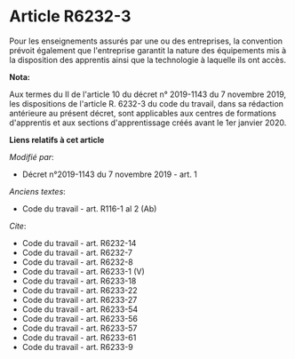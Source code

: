 # Article R6232-3

Pour les enseignements assurés par une ou des entreprises, la convention prévoit également que l'entreprise garantit la
nature des équipements mis à la disposition des apprentis ainsi que la technologie à laquelle ils ont accès.

**Nota:**

Aux termes du II de l'article 10 du décret n° 2019-1143 du 7 novembre 2019, les dispositions de l'article R. 6232-3 du code
du travail, dans sa rédaction antérieure au présent décret, sont applicables aux centres de formations d'apprentis et aux
sections d'apprentissage créés avant le 1er janvier 2020.

**Liens relatifs à cet article**

_Modifié par_:

  - Décret n°2019-1143 du 7 novembre 2019 - art. 1

_Anciens textes_:

  - Code du travail - art. R116-1 al 2 (Ab)

_Cite_:

  - Code du travail - art. R6232-14
  - Code du travail - art. R6232-7
  - Code du travail - art. R6232-8
  - Code du travail - art. R6233-1 (V)
  - Code du travail - art. R6233-18
  - Code du travail - art. R6233-22
  - Code du travail - art. R6233-27
  - Code du travail - art. R6233-54
  - Code du travail - art. R6233-56
  - Code du travail - art. R6233-57
  - Code du travail - art. R6233-61
  - Code du travail - art. R6233-9
